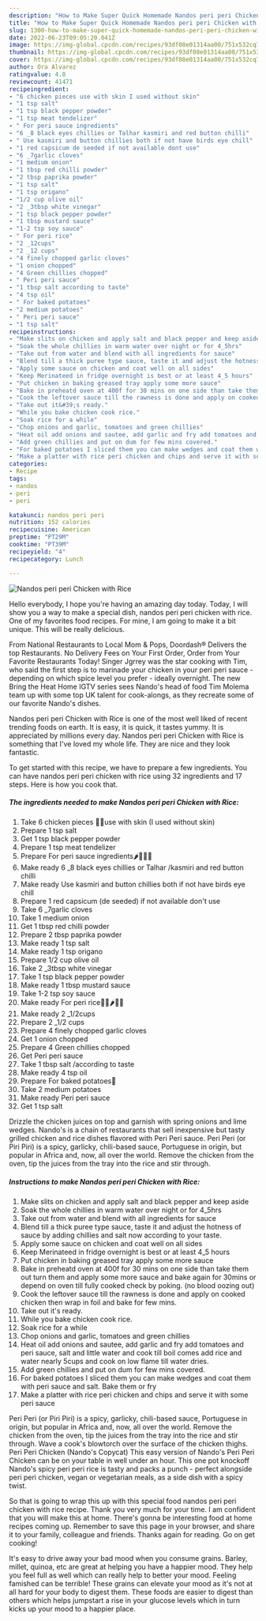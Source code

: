 ```yaml
---
description: "How to Make Super Quick Homemade Nandos peri peri Chicken with Rice"
title: "How to Make Super Quick Homemade Nandos peri peri Chicken with Rice"
slug: 1300-how-to-make-super-quick-homemade-nandos-peri-peri-chicken-with-rice
date: 2022-06-23T09:05:20.041Z
image: https://img-global.cpcdn.com/recipes/93df08e01314aa00/751x532cq70/nandos-peri-peri-chicken-with-rice-recipe-main-photo.jpg
thumbnail: https://img-global.cpcdn.com/recipes/93df08e01314aa00/751x532cq70/nandos-peri-peri-chicken-with-rice-recipe-main-photo.jpg
cover: https://img-global.cpcdn.com/recipes/93df08e01314aa00/751x532cq70/nandos-peri-peri-chicken-with-rice-recipe-main-photo.jpg
author: Ora Alvarez
ratingvalue: 4.8
reviewcount: 41471
recipeingredient:
- "6 chicken pieces use with skin I used without skin"
- "1 tsp salt"
- "1 tsp black pepper powder"
- "1 tsp meat tendelizer"
- " For peri sauce ingredients"
- "6 _8 black eyes chillies or Talhar kasmiri and red button chilli"
- " Use kasmiri and button chillies both if not have birds eye chill"
- "1 red capsicum de seeded if not available dont use"
- "6 _7garlic cloves"
- "1 medium onion"
- "1 tbsp red chilli powder"
- "2 tbsp paprika powder"
- "1 tsp salt"
- "1 tsp origano"
- "1/2 cup olive oil"
- "2 _3tbsp white vinegar"
- "1 tsp black pepper powder"
- "1 tbsp mustard sauce"
- "1-2 tsp soy sauce"
- " For peri rice"
- "2 _12cups"
- "2 _12 cups"
- "4 finely chopped garlic cloves"
- "1 onion chopped"
- "4 Green chillies chopped"
- " Peri peri sauce"
- "1 tbsp salt according to taste"
- "4 tsp oil"
- " For baked potatoes"
- "2 medium potatoes"
- " Peri peri sauce"
- "1 tsp salt"
recipeinstructions:
- "Make slits on chicken and apply salt and black pepper and keep aside"
- "Soak the whole chillies in warm water over night or for 4_5hrs"
- "Take out from water and blend with all ingredients for sauce"
- "Blend till a thick puree type sauce, taste it and adjust the hotness of sauce by adding chillies and salt now according to your taste."
- "Apply some sauce on chicken and coat well on all sides"
- "Keep Merinateed in fridge overnight is best or at least 4_5 hours"
- "Put chicken in baking greased tray apply some more sauce"
- "Bake in preheatd oven at 400f for 30 mins on one side than take them out turn them and apply some more sauce and bake again for 30mins or depend on oven till fully cooked check by poking. (no blood oozing out)"
- "Cook the leftover sauce till the rawness is done and apply on cooked chicken then wrap in foil and bake for few mins."
- "Take out it&#39;s ready."
- "While you bake chicken cook rice."
- "Soak rice for a while"
- "Chop onions and garlic, tomatoes and green chillies"
- "Heat oil add onions and sautee, add garlic and fry add tomatoes and peri sauce, salt and little water and cook till boil comes add rice and water nearly 5cups and cook on low flame till water dries."
- "Add green chillies and put on dum for few mins covered."
- "For baked potatoes I sliced them you can make wedges and coat them with peri sauce and salt. Bake them or fry"
- "Make a platter with rice peri chicken and chips and serve it with some peri sauce"
categories:
- Recipe
tags:
- nandos
- peri
- peri

katakunci: nandos peri peri 
nutrition: 152 calories
recipecuisine: American
preptime: "PT29M"
cooktime: "PT39M"
recipeyield: "4"
recipecategory: Lunch

---
```



![Nandos peri peri Chicken with Rice](https://img-global.cpcdn.com/recipes/93df08e01314aa00/751x532cq70/nandos-peri-peri-chicken-with-rice-recipe-main-photo.jpg)

Hello everybody, I hope you're having an amazing day today. Today, I will show you a way to make a special dish, nandos peri peri chicken with rice. One of my favorites food recipes. For mine, I am going to make it a bit unique. This will be really delicious.

From National Restaurants to Local Mom &amp; Pops, Doordash® Delivers the top Restaurants. No Delivery Fees on Your First Order, Order from Your Favorite Restaurants Today! Singer Jgrrey was the star cooking with Tim, who said the first step is to marinade your chicken in your peri peri sauce - depending on which spice level you prefer - ideally overnight. The new Bring the Heat Home IGTV series sees Nando&#39;s head of food Tim Molema team up with some top UK talent for cook-alongs, as they recreate some of our favorite Nando&#39;s dishes.

Nandos peri peri Chicken with Rice is one of the most well liked of recent trending foods on earth. It is easy, it is quick, it tastes yummy. It is appreciated by millions every day. Nandos peri peri Chicken with Rice is something that I've loved my whole life. They are nice and they look fantastic.


To get started with this recipe, we have to prepare a few ingredients. You can have nandos peri peri chicken with rice using 32 ingredients and 17 steps. Here is how you cook that.

<!--inarticleads1-->

##### The ingredients needed to make Nandos peri peri Chicken with Rice:

1. Take 6 chicken pieces 🐔🍗use with skin (I used without skin)
1. Prepare 1 tsp salt
1. Get 1 tsp black pepper powder
1. Prepare 1 tsp meat tendelizer
1. Prepare  For peri sauce ingredients🌶️🧄🧅🍋
1. Make ready 6 _8 black eyes chillies or Talhar /kasmiri and red button chilli
1. Make ready  Use kasmiri and button chillies both if not have birds eye chill
1. Prepare 1 red capsicum (de seeded) if not available don&#39;t use
1. Take 6 _7garlic cloves
1. Take 1 medium onion
1. Get 1 tbsp red chilli powder
1. Prepare 2 tbsp paprika powder
1. Make ready 1 tsp salt
1. Make ready 1 tsp origano
1. Prepare 1/2 cup olive oil
1. Take 2 _3tbsp white vinegar
1. Take 1 tsp black pepper powder
1. Make ready 1 tbsp mustard sauce
1. Take 1-2 tsp soy sauce
1. Make ready  For peri rice🌾🍅🌶️🧄🧅
1. Make ready 2 _1/2cups
1. Prepare 2 _1/2 cups
1. Prepare 4 finely chopped garlic cloves
1. Get 1 onion chopped
1. Prepare 4 Green chillies chopped
1. Get  Peri peri sauce
1. Take 1 tbsp salt /according to taste
1. Make ready 4 tsp oil
1. Prepare  For baked potatoes🥔
1. Take 2 medium potatoes
1. Make ready  Peri peri sauce
1. Get 1 tsp salt


Drizzle the chicken juices on top and garnish with spring onions and lime wedges. Nando&#39;s is a chain of restaurants that sell inexpensive but tasty grilled chicken and rice dishes flavored with Peri Peri sauce. Peri Peri (or Piri Piri) is a spicy, garlicky, chili-based sauce, Portuguese in origin, but popular in Africa and, now, all over the world. Remove the chicken from the oven, tip the juices from the tray into the rice and stir through. 

<!--inarticleads2-->

##### Instructions to make Nandos peri peri Chicken with Rice:

1. Make slits on chicken and apply salt and black pepper and keep aside
1. Soak the whole chillies in warm water over night or for 4_5hrs
1. Take out from water and blend with all ingredients for sauce
1. Blend till a thick puree type sauce, taste it and adjust the hotness of sauce by adding chillies and salt now according to your taste.
1. Apply some sauce on chicken and coat well on all sides
1. Keep Merinateed in fridge overnight is best or at least 4_5 hours
1. Put chicken in baking greased tray apply some more sauce
1. Bake in preheatd oven at 400f for 30 mins on one side than take them out turn them and apply some more sauce and bake again for 30mins or depend on oven till fully cooked check by poking. (no blood oozing out)
1. Cook the leftover sauce till the rawness is done and apply on cooked chicken then wrap in foil and bake for few mins.
1. Take out it&#39;s ready.
1. While you bake chicken cook rice.
1. Soak rice for a while
1. Chop onions and garlic, tomatoes and green chillies
1. Heat oil add onions and sautee, add garlic and fry add tomatoes and peri sauce, salt and little water and cook till boil comes add rice and water nearly 5cups and cook on low flame till water dries.
1. Add green chillies and put on dum for few mins covered.
1. For baked potatoes I sliced them you can make wedges and coat them with peri sauce and salt. Bake them or fry
1. Make a platter with rice peri chicken and chips and serve it with some peri sauce


Peri Peri (or Piri Piri) is a spicy, garlicky, chili-based sauce, Portuguese in origin, but popular in Africa and, now, all over the world. Remove the chicken from the oven, tip the juices from the tray into the rice and stir through. Wave a cook&#39;s blowtorch over the surface of the chicken thighs. Peri Peri Chicken (Nando&#39;s Copycat) This easy version of Nando&#39;s Peri Peri Chicken can be on your table in well under an hour. This one pot knockoff Nando&#39;s spicy peri peri rice is tasty and packs a punch - perfect alongside peri peri chicken, vegan or vegetarian meals, as a side dish with a spicy twist. 

So that is going to wrap this up with this special food nandos peri peri chicken with rice recipe. Thank you very much for your time. I am confident that you will make this at home. There's gonna be interesting food at home recipes coming up. Remember to save this page in your browser, and share it to your family, colleague and friends. Thanks again for reading. Go on get cooking!

It's easy to drive away your bad mood when you consume grains. Barley, millet, quinoa, etc are great at helping you have a happier mood. They help you feel full as well which can really help to better your mood. Feeling famished can be terrible! These grains can elevate your mood as it's not at all hard for your body to digest them. These foods are easier to digest than others which helps jumpstart a rise in your glucose levels which in turn kicks up your mood to a happier place.
